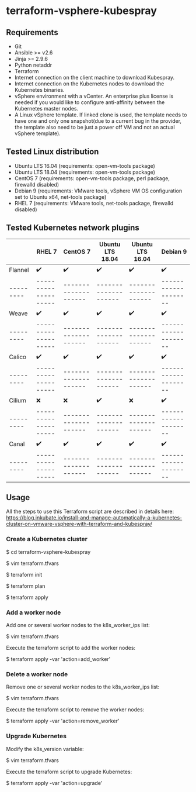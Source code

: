 # terraform-vsphere-kubespray

## Requirements

* Git
* Ansible >= v2.6
* Jinja >= 2.9.6
* Python netaddr
* Terraform
* Internet connection on the client machine to download Kubespray.
* Internet connection on the Kubernetes nodes to download the Kubernetes binaries.
* vSphere environment with a vCenter. An enterprise plus license is needed if you would like to configure anti-affinity between the Kubernetes master nodes.
* A Linux vSphere template. If linked clone is used, the template needs to have one and only one snapshot(due to a current bug in the provider, the template also need to be just a power off VM and not an actual vSphere template).

## Tested Linux distribution

* Ubuntu LTS 16.04 (requirements: open-vm-tools package)
* Ubuntu LTS 18.04 (requirements: open-vm-tools package)
* CentOS 7 (requirements: open-vm-tools package, perl package, firewalld disabled)
* Debian 9 (requirements: VMware tools, vSphere VM OS configuration set to Ubuntu x64, net-tools package)
* RHEL 7 (requirements: VMware tools, net-tools package, firewalld disabled)

## Tested Kubernetes network plugins

|         |        RHEL 7      |       CentOS 7     |  Ubuntu LTS 18.04  |  Ubuntu LTS 16.04  |       Debian 9     |
|---------|--------------------|--------------------|--------------------|--------------------|--------------------|
| Flannel | :heavy_check_mark: | :heavy_check_mark: | :heavy_check_mark: | :heavy_check_mark: | :heavy_check_mark: |
|---------|--------------------|--------------------|--------------------|--------------------|--------------------|
| Weave   | :heavy_check_mark: | :heavy_check_mark: | :heavy_check_mark: | :heavy_check_mark: | :heavy_check_mark: |
|---------|--------------------|--------------------|--------------------|--------------------|--------------------|
| Calico  | :heavy_check_mark: | :heavy_check_mark: | :heavy_check_mark: | :heavy_check_mark: | :heavy_check_mark: |
|---------|--------------------|--------------------|--------------------|--------------------|--------------------|
| Cilium  |        :x:         |        :x:         | :heavy_check_mark: |        :x:         | :heavy_check_mark: |
|---------|--------------------|--------------------|--------------------|--------------------|--------------------|
| Canal   | :heavy_check_mark: | :heavy_check_mark: | :heavy_check_mark: | :heavy_check_mark: | :heavy_check_mark: |
|---------|--------------------|--------------------|--------------------|--------------------|--------------------|

## Usage

All the steps to use this Terraform script are described in details here:
https://blog.inkubate.io/install-and-manage-automatically-a-kubernetes-cluster-on-vmware-vsphere-with-terraform-and-kubespray/

### Create a Kubernetes cluster

$ cd terraform-vsphere-kubespray

$ vim terraform.tfvars

$ terraform init

$ terraform plan

$ terraform apply

### Add a worker node

Add one or several worker nodes to the k8s_worker_ips list:

$ vim terraform.tfvars

Execute the terraform script to add the worker nodes:

$ terraform apply -var 'action=add\_worker'

### Delete a worker node

Remove one or several worker nodes to the k8s_worker_ips list:

$ vim terraform.tfvars

Execute the terraform script to remove the worker nodes:

$ terraform apply -var 'action=remove\_worker'

### Upgrade Kubernetes

Modify the k8s_version variable:

$ vim terraform.tfvars

Execute the terraform script to upgrade Kubernetes:

$ terraform apply -var 'action=upgrade'